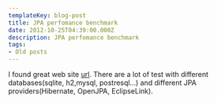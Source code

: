 ```yaml
---
templateKey: blog-post
title: JPA perfomance benchmark
date: 2012-10-25T04:39:00.000Z
description: JPA perfomance benchmark
tags:
- Old posts
---
```


I found great web site [url](http://www.jpab.org/). There are a lot of test with different databases(sqlite, h2,mysql, postresql...) and different JPA providers(Hibernate, OpenJPA, EclipseLink).